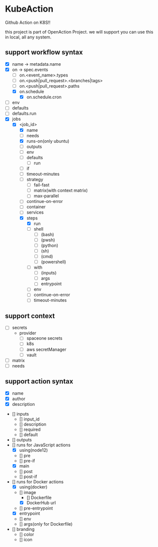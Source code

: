# KubeAction

Github Action on K8S!!

this project is part of OpenAction Project.
we will support you can use this in local, all any system.

## support workflow syntax

- [x] name -> metadata.name
- [x] on -> spec.events
    - [ ] on.<event_name>.types
    - [ ] on.<push|pull_request>.<branches|tags>
    - [ ] on.<push|pull_request>.paths
    - [x] on.schedule
        - [x] on.schedule.cron
- [ ] env
- [ ] defaults
- [ ] defaults.run
- [x] jobs
    - [x] <job_id>
        - [x] name
        - [ ] needs
        - [x] runs-on(only ubuntu)
        - [ ] outputs
        - [ ] env
        - [ ] defaults
            - [ ] run
        - [ ] if
        - [ ] timeout-minutes
        - [ ] strategy
            - [ ] fail-fast
            - [ ] matrix(with context matrix)
            - [ ] max-parallel
        - [ ] continue-on-error
        - [ ] container
        - [ ] services
        - [x] steps
            - [x] run
            - [ ] shell
                - [ ] (bash)
                - [ ] (pwsh)
                - [ ] (python)
                - [ ] (sh)
                - [ ] (cmd)
                - [ ] (powershell)
            - [ ] with
                - [ ] (inputs)
                - [ ] args
                - [ ] entrypoint
            - [ ] env
            - [ ] continue-on-error
            - [ ] timeout-minutes

## support context
- [ ] secrets
    - provider
        - [ ] spaceone secrets
        - [ ] k8s
        - [ ] aws secretManager
        - [ ] vault
- [ ] matrix
- [ ] needs

## support action syntax

- [x] name
- [x] author
- [x] description
- [] inputs
    - [] input_id
    - [] description
    - [] required
    - [] default
- [] outputs
- [] runs for JavaScript actions
    - [x] using(node12)
    - [] pre
    - [] pre-if
    - [x] main
    - [] post
    - [] post-if
- [] runs for Docker actions
    - [x] using(docker)
    - [] image
        - [] Dockerfile
        - [x] DockerHub url
    - [] pre-entrypoint
    - [x] entrypoint 
    - [] env
    - [] args(only for Dockerfile)
- [] branding
    - [] color
    - [] icon